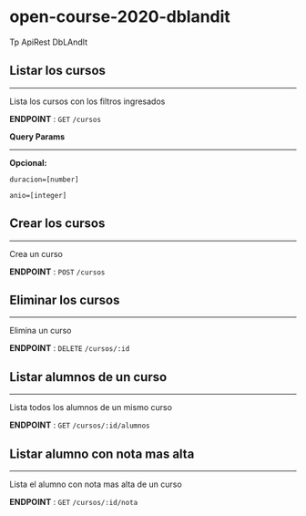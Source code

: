 # open-course-2020-dblandit
Tp ApiRest DbLAndIt

## Listar los cursos

---

Lista los cursos con los filtros ingresados

**ENDPOINT** : `GET` `/cursos`

**Query Params**

---

**Opcional:**

`duracion=[number]`

`anio=[integer]`


## Crear los cursos

---

Crea un curso

**ENDPOINT** : `POST` `/cursos`


## Eliminar los cursos

---

Elimina un curso

**ENDPOINT** : `DELETE` `/cursos/:id`

## Listar alumnos de un curso

---

Lista todos los alumnos de un mismo curso

**ENDPOINT** : `GET` `/cursos/:id/alumnos`

## Listar alumno con nota mas alta

---

Lista el alumno con nota mas alta de un curso

**ENDPOINT** : `GET` `/cursos/:id/nota`